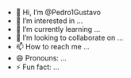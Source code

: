 - 👋 Hi, I’m @Pedro1Gustavo
- 👀 I’m interested in ...
- 🌱 I’m currently learning ...
- 💞️ I’m looking to collaborate on ...
- 📫 How to reach me ...
- 😄 Pronouns: ...
- ⚡ Fun fact: ...

<!---
Pedro1Gustavo/Pedro1Gustavo is a ✨ special ✨ repository because its `README.md` (this file) appears on your GitHub profile.
You can click the Preview link to take a look at your changes.
--->
